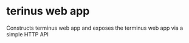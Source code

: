 # terinus web app

Constructs terminus web app and exposes the terminus web app via a simple HTTP API
